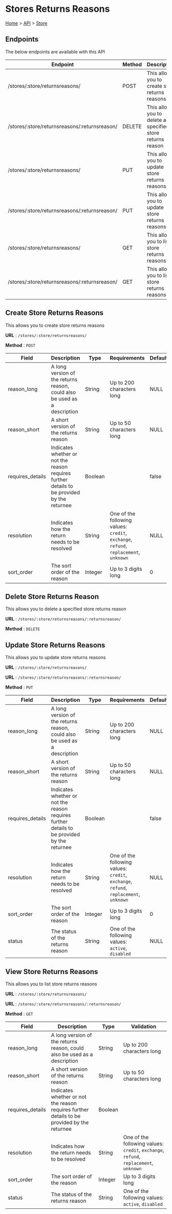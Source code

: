 # Stores Returns Reasons
[Home](../../index.md) > [API](../index.md) > [Store](index.md)

## Endpoints
The below endpoints are available with this API

| Endpoint | Method | Description | |
| --- | --- | --- | --- |
| /stores/:store/returnsreasons/ | POST | This allows you to create store returns reasons | [Details](#create-store-returns-reasons) |
| /stores/:store/returnsreasons/:returnsreason/ | DELETE | This allows you to delete a specified store returns reason | [Details](#delete-store-returns-reason) |
| /stores/:store/returnsreasons/ | PUT | This allows you to update store returns reasons | [Details](#update-store-returns-reasons) |
| /stores/:store/returnsreasons/:returnsreason/ | PUT | This allows you to update store returns reasons | [Details](#update-store-returns-reasons) |
| /stores/:store/returnsreasons/ | GET | This allows you to list store returns reasons | [Details](#view-store-returns-reasons) |
| /stores/:store/returnsreasons/:returnsreason/ | GET | This allows you to list store returns reasons | [Details](#view-store-returns-reasons) |

## Create Store Returns Reasons
This allows you to create store returns reasons

**URL** : `/stores/:store/returnsreasons/`

**Method** : `POST`

| Field | Description | Type | Requirements | Default | Required? | Conditional? |
| --- | --- | --- | --- | --- | --- | --- |
| reason_long | A long version of the returns reason, could also be used as a description | String | Up to 200 characters long | NULL | Y | N |
| reason_short | A short version of the returns reason | String | Up to 50 characters long | NULL | Y | N |
| requires_details | Indicates whether or not the reason requires further details to be provided by the returnee | Boolean |  | false | N | N |
| resolution | Indicates how the return needs to be resolved | String | One of the following values: `credit`, `exchange`, `refund`, `replacement`, `unknown` | NULL | Y | N |
| sort_order | The sort order of the reason | Integer | Up to 3 digits long | 0 | N | N |

## Delete Store Returns Reason
This allows you to delete a specified store returns reason

**URL** : `/stores/:store/returnsreasons/:returnsreason/`

**Method** : `DELETE`

## Update Store Returns Reasons
This allows you to update store returns reasons

**URL** : `/stores/:store/returnsreasons/`

**URL** : `/stores/:store/returnsreasons/:returnsreason/`

**Method** : `PUT`

| Field | Description | Type | Requirements | Default | Required? | Conditional? |
| --- | --- | --- | --- | --- | --- | --- |
| reason_long | A long version of the returns reason, could also be used as a description | String | Up to 200 characters long | NULL | Y | N |
| reason_short | A short version of the returns reason | String | Up to 50 characters long | NULL | Y | N |
| requires_details | Indicates whether or not the reason requires further details to be provided by the returnee | Boolean |  | false | N | N |
| resolution | Indicates how the return needs to be resolved | String | One of the following values: `credit`, `exchange`, `refund`, `replacement`, `unknown` | NULL | Y | N |
| sort_order | The sort order of the reason | Integer | Up to 3 digits long | 0 | N | N |
| status | The status of the returns reason | String | One of the following values: `active`, `disabled` | NULL | Y | N |

## View Store Returns Reasons
This allows you to list store returns reasons

**URL** : `/stores/:store/returnsreasons/`

**URL** : `/stores/:store/returnsreasons/:returnsreason/`

**Method** : `GET`

| Field | Description | Type | Validation |
| --- | --- | --- | --- |
| reason_long | A long version of the returns reason, could also be used as a description | String | Up to 200 characters long |
| reason_short | A short version of the returns reason | String | Up to 50 characters long |
| requires_details | Indicates whether or not the reason requires further details to be provided by the returnee | Boolean |  |
| resolution | Indicates how the return needs to be resolved | String | One of the following values: `credit`, `exchange`, `refund`, `replacement`, `unknown` |
| sort_order | The sort order of the reason | Integer | Up to 3 digits long |
| status | The status of the returns reason | String | One of the following values: `active`, `disabled` |
